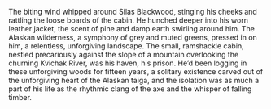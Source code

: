 The biting wind whipped around Silas Blackwood, stinging his cheeks and rattling the loose boards of the cabin.  He hunched deeper into his worn leather jacket, the scent of pine and damp earth swirling around him.  The Alaskan wilderness, a symphony of grey and muted greens, pressed in on him, a relentless, unforgiving landscape.  The small, ramshackle cabin, nestled precariously against the slope of a mountain overlooking the churning Kvichak River, was his haven, his prison.  He’d been logging in these unforgiving woods for fifteen years, a solitary existence carved out of the unforgiving heart of the Alaskan taiga, and the isolation was as much a part of his life as the rhythmic clang of the axe and the whisper of falling timber.
